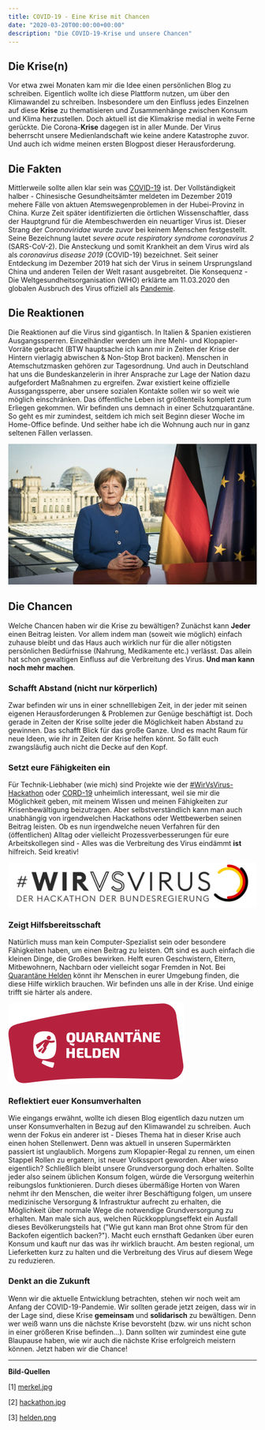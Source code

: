 ```yaml
---
title: COVID-19 - Eine Krise mit Chancen
date: "2020-03-20T00:00:00+00:00"
description: "Die COVID-19-Krise und unsere Chancen"
---
```


## Die Krise(n)

Vor etwa zwei Monaten kam mir die Idee einen persönlichen Blog zu schreiben. Eigentlich wollte ich diese Plattform nutzen, um über den Klimawandel zu schreiben. Insbesondere um den Einfluss jedes Einzelnen auf diese **Krise** zu thematisieren und Zusammenhänge zwischen Konsum und Klima herzustellen. 
Doch aktuell ist die Klimakrise medial in weite Ferne gerückte. Die Corona-**Krise** dagegen ist in aller Munde. Der Virus beherrscht unsere Medienlandschaft wie keine andere Katastrophe zuvor. Und auch ich widme meinen ersten Blogpost dieser Herausforderung.

## Die Fakten

Mittlerweile sollte allen klar sein was [COVID-19](https://www.ecdc.europa.eu/en/novel-coronavirus-china) ist. Der Vollständigkeit halber - Chinesische Gesundheitsämter meldeten im Dezember 2019 mehere Fälle von aktuen Atemswegenproblemen in der Hubei-Provinz in China. Kurze Zeit später identifizierten die örtlichen Wissenschaftler, dass der Hauptgrund für die Atembeschwerden ein neuartiger Virus ist. Dieser Strang der *Coronaviridae* wurde zuvor bei keinem Menschen festgestellt. Seine Bezeichnung lautet *severe acute respiratory syndrome coronavirus 2* (SARS-CoV-2). Die Ansteckung und somit Krankheit an dem Virus wird als als *coronavirus disease 2019* (COVID-19) bezeichnet. Seit seiner Entdeckung im Dezember 2019 hat sich der Virus in seinem Ursprungsland China und anderen Teilen der Welt rasant ausgebreitet. Die Konsequenz - Die Weltgesundheitsorganisation (WHO) erklärte am 11.03.2020 den globalen Ausbruch des Virus offiziell als [Pandemie](http://www.euro.who.int/de/health-topics/health-emergencies/coronavirus-covid-19/news/news/2020/3/who-announces-covid-19-outbreak-a-pandemic).

## Die Reaktionen

Die Reaktionen auf die Virus sind gigantisch. In Italien & Spanien existieren Ausgangssperren. Einzelhändler werden um ihre Mehl- und Klopapier-Vorräte gebracht (BTW hauptsache ich kann mir in Zeiten der Krise der Hintern vierlagig abwischen & Non-Stop Brot backen). Menschen in Atemschutzmasken gehören zur Tagesordnung. Und auch in Deutschland hat uns die Bundeskanzelerin in ihrer Ansprache zur Lage der Nation dazu aufgefordert Maßnahmen zu ergreifen. Zwar existiert keine offizielle Aussgangssperre, aber unsere sozialen Kontakte sollen wir so weit wie möglich einschränken. Das öffentliche Leben ist größtenteils komplett zum Erliegen gekommen. Wir befinden uns demnach in einer Schutzquarantäne. So geht es mir zumindest, seitdem ich mich seit Beginn dieser Woche im Home-Office befinde. Und seither habe ich die Wohnung auch nur in ganz seltenen Fällen verlassen. 

![Angela Merkel](./merkel.jpg)

## Die Chancen

Welche Chancen haben wir die Krise zu bewältigen? Zunächst kann **Jeder** einen Beitrag leisten. Vor allem indem man (soweit wie möglich) einfach zuhause bleibt und das Haus auch wirklich nur für die aller nötigsten persönlichen Bedürfnisse (Nahrung, Medikamente etc.) verlässt. Das allein hat schon gewaltigen Einfluss auf die Verbreitung des Virus. **Und man kann noch mehr machen**.


### Schafft Abstand (nicht nur körperlich)

Zwar befinden wir uns in einer schnelllebigen Zeit, in der jeder mit seinen eigenen Herausforderungen & Problemen zur Genüge beschäftigt ist. Doch gerade in Zeiten der Krise sollte jeder die Möglichkeit haben Abstand zu gewinnen. Das schafft Blick für das große Ganze. Und es macht Raum für neue Ideen, wie ihr in Zeiten der Krise helfen könnt. So fällt euch zwangsläufig auch nicht die Decke auf den Kopf.

### Setzt eure Fähigkeiten ein

Für Technik-Liebhaber (wie mich) sind  Projekte wie der [#WirVsVirus-Hackathon](https://wirvsvirushackathon.org/mitmachen/) oder [CORD-19](https://www.kaggle.com/allen-institute-for-ai/CORD-19-research-challenge) unheimlich interessant, weil sie mir die Möglichkeit geben, mit meinem Wissen und meinen Fähigkeiten zur Krisenbewältigung beizutragen. Aber selbstverständlich kann man auch unabhängig von irgendwelchen Hackathons oder Wettbewerben seinen Beitrag leisten. Ob es nun irgendwelche neuen Verfahren für den (öffentlichen) Alltag oder vielleicht Prozessverbesserungen für eure Arbeitskollegen sind - Alles was die Verbreitung des Virus eindämmt **ist** hilfreich. Seid kreativ!


![#WirVsVirus-Hackathon](./hackathon.jpg)


### Zeigt Hilfsbereitsschaft 

Natürlich muss man kein Computer-Spezialist sein oder besondere Fähigkeiten haben, um einen Beitrag zu leisten. Oft sind es auch einfach die kleinen Dinge, die Großes bewirken. Helft euren Geschwistern, Eltern, Mitbewohnern, Nachbarn oder vielleicht sogar Fremden in Not. Bei [Quarantäne Helden](https://www.quarantaenehelden.org/#/) könnt ihr Menschen in eurer Umgebung finden, die diese Hilfe wirklich brauchen. Wir befinden uns alle in der Krise. Und einige trifft sie härter als andere.

![Quarantäne Helden](./helden.png)

### Reflektiert euer Konsumverhalten

Wie eingangs erwähnt, wollte ich diesen Blog eigentlich dazu nutzen um unser Konsumverhalten in Bezug auf den Klimawandel zu schreiben. Auch wenn der Fokus ein anderer ist - Dieses Thema hat in dieser Krise auch einen hohen Stellenwert. Denn was aktuell in unseren Supermärkten passiert ist unglaublich. Morgens zum Klopapier-Regal zu rennen, um einen Stappel Rollen zu ergatern, ist neuer Volkssport geworden. Aber wieso eigentlich? Schließlich bleibt unsere Grundversorgung doch erhalten. Sollte jeder also seinem üblichen Konsum folgen, würde die Versorgung weiterhin reibungslos funktionieren. Durch dieses übermäßige Horten von Waren nehmt ihr den Menschen, die weiter ihrer Beschäftigung folgen, um unsere medizinische Versorgung & Infrastruktur aufrecht zu erhalten, die Möglichkeit über normale Wege die notwendige Grundversorgung zu erhalten. Man male sich aus, welchen Rückkopplungseffekt ein Ausfall dieses Bevölkerungsteils hat ("Wie gut kann man Brot ohne Strom für den Backofen eigentlich backen?"). Macht euch ernsthaft Gedanken über euren Konsum und kauft nur das was ihr wirklich braucht. Am besten regional, um Lieferketten kurz zu halten und die Verbreitung des Virus auf diesem Wege zu reduzieren.

### Denkt an die Zukunft

Wenn wir die aktuelle Entwicklung betrachten, stehen wir noch weit am Anfang der COVID-19-Pandemie. Wir sollten gerade jetzt zeigen, dass wir in der Lage sind, diese Krise **gemeinsam** und **solidarisch** zu bewältigen. Denn wer weiß wann uns die nächste Krise bevorsteht (bzw. wir uns nicht schon in einer größeren Krise befinden...). Dann sollten wir zumindest eine gute Blaupause haben, wie wir auch die nächste Krise erfolgreich meistern können. Jetzt haben wir die Chance!

***

 **Bild-Quellen**

 [1] [merkel.jpg](https://cdn.prod.www.spiegel.de/images/0e01f0a5-80e5-4084-9a42-9feab3899ff3_w948_r1.77_fpx55.33_fpy54.97.jpg)

 [2] [hackathon.jpg](https://wirvsvirushackathon.org/wp-content/uploads/2020/03/12-scaled.jpg) 

 [3] [helden.png](https://www.quarantaenehelden.org/static/media/logo.c3831aea.svg)



